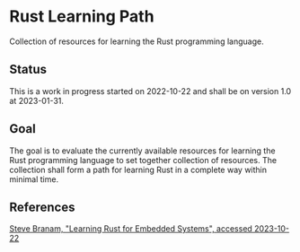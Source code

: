 # Rust Learning Path

Collection of resources for learning the Rust programming language.

## Status

This is a work in progress started on 2022-10-22 and shall be on version 1.0 at 2023-01-31.

## Goal

The goal is to evaluate the currently available resources for learning the Rust programming language to set together collection of resources. The collection shall form a path for learning Rust in a complete way within minimal time.

## References

[Steve Branam, "Learning Rust for Embedded Systems", accessed 2023-10-22](https://www.embeddedrelated.com/showarticle/1432.php)  
